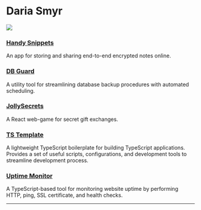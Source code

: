 # Daria Smyr
![](https://www.codewars.com/users/Daria%20Smyr/badges/large)

### <a href="https://handy.foxtrot-stash.ru/" target="_new">Handy Snippets</a>
An app for storing and sharing end-to-end encrypted notes online. 

### <a href="https://github.com/dariasmyr/db-guard" target="_new">DB Guard</a>
A utility tool for streamlining database backup procedures with automated scheduling.

### <a href="https://jollysecrets.foxtrot-stash.ru/ru" target="_new">JollySecrets</a>
A React web-game for secret gift exchanges.

### <a href="https://github.com/dariasmyr/ts-template" target="_new">TS Template</a>
A lightweight TypeScript boilerplate for building TypeScript applications. Provides a set of useful scripts, configurations, and development tools to streamline development process.

### <a href="https://github.com/dariasmyr/uptime-monitor" target="_new">Uptime Monitor</a>
A TypeScript-based tool for monitoring website uptime by performing HTTP, ping, SSL certificate, and health checks. 

---
